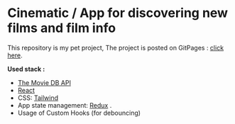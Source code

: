 # Cinematic / App for discovering new films and film info

This repository is my pet project, The project is posted on GitPages  : [click here](https://rubylnic.github.io/cinematic/).

**Used stack :** 
+	[The Movie DB API](https://developers.themoviedb.org/4/getting-started/authorization/)
+	[React](https://reactjs.org/)
 + CSS: [Tailwind](https://tailwindcss.com//) 
 + App state management:  [Redux](https://redux.js.org/) .
 + Usage of Custom Hooks (for debouncing)


